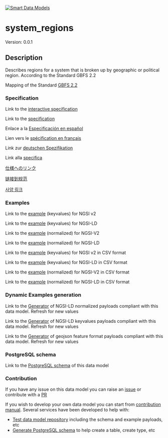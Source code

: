 [![Smart Data Models](https://smartdatamodels.org/wp-content/uploads/2022/01/SmartDataModels_logo.png "Logo")](https://smartdatamodels.org)
# system_regions
Version: 0.0.1

## Description 

Describes regions for a system that is broken up by geographic or political region. According to the Standard GBFS 2.2

Mapping of the Standard [GBFS 2.2](https://github.com/NABSA/gbfs/blob/v2.2/gbfs.md)
### Specification

Link to the [interactive specification](https://swagger.lab.fiware.org/?url=https://smart-data-models.github.io/dataModel.GBFS/system_regions/swagger.yaml)

Link to the [specification](https://github.com/smart-data-models/dataModel.GBFS/blob/master/system_regions/doc/spec.md)

Enlace a la [Especificación en español](https://github.com/smart-data-models/dataModel.GBFS/blob/master/system_regions/doc/spec_ES.md)

Lien vers le [spécification en français](https://github.com/smart-data-models/dataModel.GBFS/blob/master/system_regions/doc/spec_FR.md)

Link zur [deutschen Spezifikation](https://github.com/smart-data-models/dataModel.GBFS/blob/master/system_regions/doc/spec_DE.md)

Link alla [specifica](https://github.com/smart-data-models/dataModel.GBFS/blob/master/system_regions/doc/spec_IT.md)

[仕様へのリンク](https://github.com/smart-data-models/dataModel.GBFS/blob/master/system_regions/doc/spec_JA.md)

[链接到规范](https://github.com/smart-data-models/dataModel.GBFS/blob/master/system_regions/doc/spec_ZH.md)

[사양 링크](https://github.com/smart-data-models/dataModel.GBFS/blob/master/system_regions/doc/spec_KO.md)
### Examples

Link to the [example](https://smart-data-models.github.io/dataModel.GBFS/system_regions/examples/example.json) (keyvalues) for NGSI v2

Link to the [example](https://smart-data-models.github.io/dataModel.GBFS/system_regions/examples/example.jsonld) (keyvalues) for NGSI-LD

Link to the [example](https://smart-data-models.github.io/dataModel.GBFS/system_regions/examples/example-normalized.json) (normalized) for NGSI-V2

Link to the [example](https://smart-data-models.github.io/dataModel.GBFS/system_regions/examples/example-normalized.jsonld) (normalized) for NGSI-LD

Link to the [example](https://github.com/smart-data-models/dataModel.GBFS/blob/master/system_regions/examples/example.json.csv) (keyvalues) for NGSI v2 in CSV format

Link to the [example](https://github.com/smart-data-models/dataModel.GBFS/blob/master/system_regions/examples/example.jsonld.csv) (keyvalues) for NGSI-LD in CSV format

Link to the [example](https://github.com/smart-data-models/dataModel.GBFS/blob/master/system_regions/examples/example-normalized.json.csv) (normalized) for NGSI-V2 in CSV format

Link to the [example](https://github.com/smart-data-models/dataModel.GBFS/blob/master/system_regions/examples/example-normalized.jsonld.csv) (normalized) for NGSI-LD in CSV format
### Dynamic Examples generation

Link to the [Generator](https://smartdatamodels.org/extra/ngsi-ld_generator.php?schemaUrl=https://raw.githubusercontent.com/smart-data-models/dataModel.GBFS/master/system_regions/schema.json&email=info@smartdatamodels.org) of NGSI-LD normalized payloads compliant with this data model. Refresh for new values

Link to the [Generator](https://smartdatamodels.org/extra/ngsi-ld_generator_keyvalues.php?schemaUrl=https://raw.githubusercontent.com/smart-data-models/dataModel.GBFS/master/system_regions/schema.json&email=info@smartdatamodels.org) of NGSI-LD keyvalues payloads compliant with this data model. Refresh for new values

Link to the [Generator](https://smartdatamodels.org/extra/geojson_features_generator.php?schemaUrl=https://raw.githubusercontent.com/smart-data-models/dataModel.GBFS/master/system_regions/schema.json&email=info@smartdatamodels.org) of geojson feature format payloads compliant with this data model. Refresh for new values
### PostgreSQL schema

Link to the [PostgreSQL schema](https://github.com/smart-data-models/dataModel.GBFS/blob/master/system_regions/schema.sql) of this data model
### Contribution

 If you have any issue on this data model you can raise an [issue](https://github.com/smart-data-models/dataModel.GBFS/issues)  or contribute with a [PR](https://github.com/smart-data-models/dataModel.GBFS/pulls)

 If you wish to develop your own data model you can start from [contribution manual](https://bit.ly/contribution_manual). Several services have been developed to help with: 
 - [Test data model repository](https://smartdatamodels.org/index.php/data-models-contribution-api/) including the schema and example payloads, etc
 - [Generate PostgreSQL schema](https://smartdatamodels.org/index.php/sql-service/) to help create a table, create type, etc